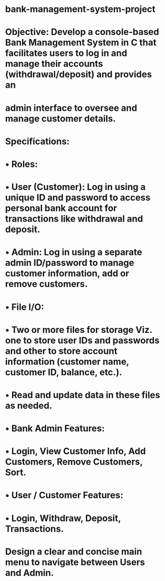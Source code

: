 
# bank-management-system-project
# 
# Objective: Develop a console-based Bank Management System in C that facilitates users to log in and manage their accounts (withdrawal/deposit) and provides an  
# admin interface to oversee and manage customer details.
#
# Specifications:
#
#   •	Roles:
#     •	User (Customer): Log in using a unique ID and password to access personal bank account for transactions like withdrawal and deposit.
#     •	Admin: Log in using a separate admin ID/password to manage customer information, add or remove customers.
#
#   •	File I/O:
#     •	Two or more files for storage Viz. one to store user IDs and passwords and other to store account information (customer name, customer ID, balance, etc.).
#     •	Read and update data in these files as needed.
#
#   •	Bank Admin Features:
#     •	Login, View Customer Info, Add Customers, Remove Customers, Sort.
#     •	User / Customer Features:
#     •	Login, Withdraw, Deposit, Transactions.
# 
# Design a clear and concise main menu to navigate between Users and Admin.
